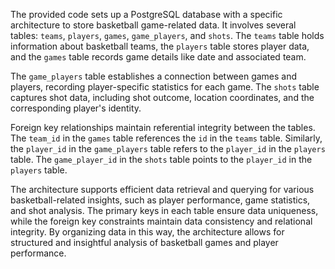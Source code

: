 The provided code sets up a PostgreSQL database with a specific architecture to store basketball game-related data. It involves several tables: `teams`, `players`, `games`, `game_players`, and `shots`. The `teams` table holds information about basketball teams, the `players` table stores player data, and the `games` table records game details like date and associated team.

The `game_players` table establishes a connection between games and players, recording player-specific statistics for each game. The `shots` table captures shot data, including shot outcome, location coordinates, and the corresponding player's identity.

Foreign key relationships maintain referential integrity between the tables. The `team_id` in the `games` table references the `id` in the `teams` table. Similarly, the `player_id` in the `game_players` table refers to the `player_id` in the `players` table. The `game_player_id` in the `shots` table points to the `player_id` in the `players` table.

The architecture supports efficient data retrieval and querying for various basketball-related insights, such as player performance, game statistics, and shot analysis. The primary keys in each table ensure data uniqueness, while the foreign key constraints maintain data consistency and relational integrity. By organizing data in this way, the architecture allows for structured and insightful analysis of basketball games and player performance.
